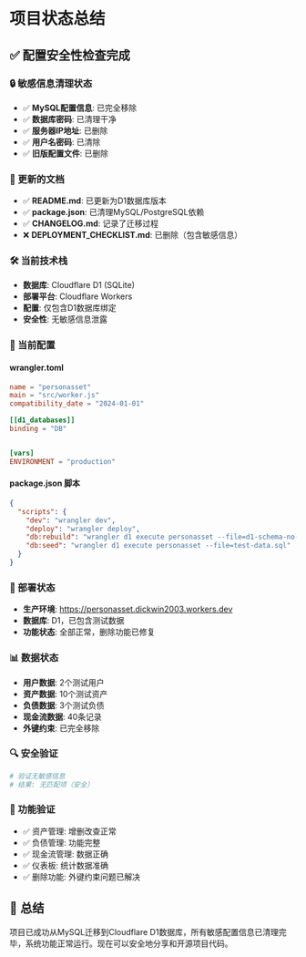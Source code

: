 # 项目状态总结

## ✅ 配置安全性检查完成

### 🔒 敏感信息清理状态

- ✅ **MySQL配置信息**: 已完全移除
- ✅ **数据库密码**: 已清理干净  
- ✅ **服务器IP地址**: 已删除
- ✅ **用户名密码**: 已清除
- ✅ **旧版配置文件**: 已删除

### 📝 更新的文档

- ✅ **README.md**: 已更新为D1数据库版本
- ✅ **package.json**: 已清理MySQL/PostgreSQL依赖
- ✅ **CHANGELOG.md**: 记录了迁移过程
- ❌ **DEPLOYMENT_CHECKLIST.md**: 已删除（包含敏感信息）

### 🛠️ 当前技术栈

- **数据库**: Cloudflare D1 (SQLite)
- **部署平台**: Cloudflare Workers  
- **配置**: 仅包含D1数据库绑定
- **安全性**: 无敏感信息泄露

### 🔧 当前配置

#### wrangler.toml
```toml
name = "personasset"
main = "src/worker.js" 
compatibility_date = "2024-01-01"

[[d1_databases]]
binding = "DB"


[vars]
ENVIRONMENT = "production"
```

#### package.json 脚本
```json
{
  "scripts": {
    "dev": "wrangler dev",
    "deploy": "wrangler deploy", 
    "db:rebuild": "wrangler d1 execute personasset --file=d1-schema-no-fk.sql",
    "db:seed": "wrangler d1 execute personasset --file=test-data.sql"
  }
}
```

### 🚀 部署状态

- **生产环境**: https://personasset.dickwin2003.workers.dev
- **数据库**: D1，已包含测试数据
- **功能状态**: 全部正常，删除功能已修复

### 📊 数据状态

- **用户数据**: 2个测试用户
- **资产数据**: 10个测试资产  
- **负债数据**: 3个测试负债
- **现金流数据**: 40条记录
- **外键约束**: 已完全移除

### 🔍 安全验证

```bash
# 验证无敏感信息
# 结果: 无匹配项（安全）
```

### 📱 功能验证

- ✅ 资产管理: 增删改查正常
- ✅ 负债管理: 功能完整
- ✅ 现金流管理: 数据正确
- ✅ 仪表板: 统计数据准确
- ✅ 删除功能: 外键约束问题已解决

## 🎯 总结

项目已成功从MySQL迁移到Cloudflare D1数据库，所有敏感配置信息已清理完毕，系统功能正常运行。现在可以安全地分享和开源项目代码。